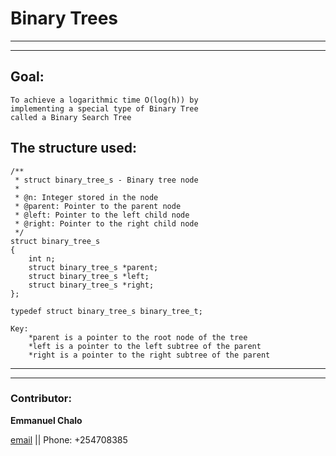 # Binary Trees
---
---
## Goal:
```
To achieve a logarithmic time O(log(h)) by
implementing a special type of Binary Tree
called a Binary Search Tree
```

## The structure used:
```
/**
 * struct binary_tree_s - Binary tree node
 *
 * @n: Integer stored in the node
 * @parent: Pointer to the parent node
 * @left: Pointer to the left child node
 * @right: Pointer to the right child node
 */
struct binary_tree_s
{
    int n;
    struct binary_tree_s *parent;
    struct binary_tree_s *left;
    struct binary_tree_s *right;
};

typedef struct binary_tree_s binary_tree_t;

Key:
    *parent is a pointer to the root node of the tree
    *left is a pointer to the left subtree of the parent
    *right is a pointer to the right subtree of the parent
```
---
---
### Contributor:
**Emmanuel Chalo**

[email](https://mail.google.com/mail/emusyoka759@gmail.com "email") || Phone: +254708385
